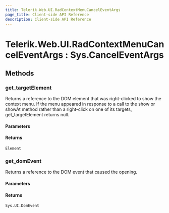 ```yaml
---
title: Telerik.Web.UI.RadContextMenuCancelEventArgs
page_title: Client-side API Reference
description: Client-side API Reference
---
```


# Telerik.Web.UI.RadContextMenuCancelEventArgs : Sys.CancelEventArgs 

## Methods 

###  get_targetElement

Returns a reference to the DOM element that was right-clicked to show the context menu. If the menu appeared in response to a call to the show or showAt method rather than a right-click on one of its targets, get_targetElement returns null.

#### Parameters

#### Returns

`Element` 

###  get_domEvent

Returns a reference to the DOM event that caused the opening.

#### Parameters

#### Returns

`Sys.UI.DomEvent`